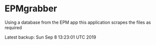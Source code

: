 # EPMgrabber
Using a database from the EPM app this application scrapes the files as required


Latest backup: Sun Sep 8 13:23:01 UTC 2019
